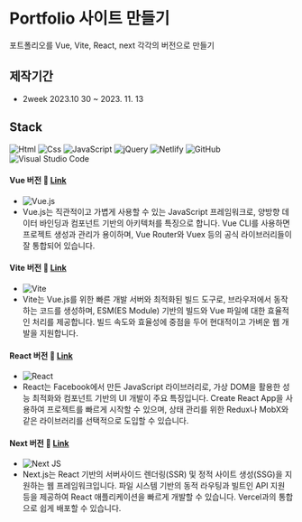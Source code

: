 # Portfolio 사이트 만들기

포트폴리오를 Vue, Vite, React, next 각각의 버전으로 만들기

## 제작기간
- 2week 2023.10 30 ~ 2023. 11. 13

## Stack
<img alt="Html" src ="https://img.shields.io/badge/HTML5-E34F26.svg?&style=for-the-badge&logo=HTML5&logoColor=white"/> <img alt="Css" src ="https://img.shields.io/badge/CSS3-1572B6.svg?&style=for-the-badge&logo=CSS3&logoColor=white"/> <img alt="JavaScript" src ="https://img.shields.io/badge/JavaScriipt-F7DF1E.svg?&style=for-the-badge&logo=JavaScript&logoColor=black"/> ![jQuery](https://img.shields.io/badge/jquery-%230769AD.svg?style=for-the-badge&logo=jquery&logoColor=white) ![Netlify](https://img.shields.io/badge/netlify-%23000000.svg?style=for-the-badge&logo=netlify&logoColor=#00C7B7) ![GitHub](https://img.shields.io/badge/github-%23121011.svg?style=for-the-badge&logo=github&logoColor=white) ![Visual Studio Code](https://img.shields.io/badge/Visual%20Studio%20Code-0078d7.svg?style=for-the-badge&logo=visual-studio-code&logoColor=white)

#### Vue 버전 🍒 [Link](https://vue-project2023-hoons.vercel.app/) 
- ![Vue.js](https://img.shields.io/badge/vuejs-%2335495e.svg?style=for-the-badge&logo=vuedotjs&logoColor=%234FC08D)
- Vue.js는 직관적이고 가볍게 사용할 수 있는 JavaScript 프레임워크로, 양방향 데이터 바인딩과 컴포넌트 기반의 아키텍처를 특징으로 합니다. Vue CLI를 사용하면 프로젝트 생성과 관리가 용이하며, Vue Router와 Vuex 등의 공식 라이브러리들이 잘 통합되어 있습니다.


#### Vite 버전 💎 [Link](https://vite-project-2023.netlify.app/) 
- ![Vite](https://img.shields.io/badge/vite-%23646CFF.svg?style=for-the-badge&logo=vite&logoColor=white)
- Vite는 Vue.js를 위한 빠른 개발 서버와 최적화된 빌드 도구로, 브라우저에서 동작하는 코드를 생성하며, ESM(ES Module) 기반의 빌드와 Vue 파일에 대한 효율적인 처리를 제공합니다. 빌드 속도와 효율성에 중점을 두어 현대적이고 가벼운 웹 개발을 지원합니다.

#### React 버전 💚 [Link](https://hoons-react-project-aaa3b.web.app/) 
- ![React](https://img.shields.io/badge/react-%2320232a.svg?style=for-the-badge&logo=react&logoColor=%2361DAFB)
- React는 Facebook에서 만든 JavaScript 라이브러리로, 가상 DOM을 활용한 성능 최적화와 컴포넌트 기반의 UI 개발이 주요 특징입니다. Create React App을 사용하여 프로젝트를 빠르게 시작할 수 있으며, 상태 관리를 위한 Redux나 MobX와 같은 라이브러리를 선택적으로 도입할 수 있습니다.

#### Next 버전 🏅 [Link](https://next-project02.vercel.app/) 
- ![Next JS](https://img.shields.io/badge/Next-black?style=for-the-badge&logo=next.js&logoColor=white)
- Next.js는 React 기반의 서버사이드 렌더링(SSR) 및 정적 사이트 생성(SSG)을 지원하는 웹 프레임워크입니다. 파일 시스템 기반의 동적 라우팅과 빌트인 API 지원 등을 제공하여 React 애플리케이션을 빠르게 개발할 수 있습니다. Vercel과의 통합으로 쉽게 배포할 수 있습니다.

